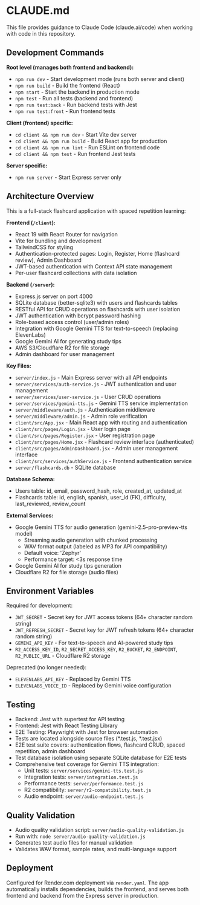 # CLAUDE.md

This file provides guidance to Claude Code (claude.ai/code) when working with code in this repository.

## Development Commands

**Root level (manages both frontend and backend):**
- `npm run dev` - Start development mode (runs both server and client)
- `npm run build` - Build the frontend (React)
- `npm start` - Start the backend in production mode
- `npm test` - Run all tests (backend and frontend)
- `npm run test:back` - Run backend tests with Jest
- `npm run test:front` - Run frontend tests

**Client (frontend) specific:**
- `cd client && npm run dev` - Start Vite dev server
- `cd client && npm run build` - Build React app for production
- `cd client && npm run lint` - Run ESLint on frontend code
- `cd client && npm test` - Run frontend Jest tests

**Server specific:**
- `npm run server` - Start Express server only

## Architecture Overview

This is a full-stack flashcard application with spaced repetition learning:

**Frontend (`/client`):**
- React 19 with React Router for navigation
- Vite for bundling and development
- TailwindCSS for styling
- Authentication-protected pages: Login, Register, Home (flashcard review), Admin Dashboard
- JWT-based authentication with Context API state management
- Per-user flashcard collections with data isolation

**Backend (`/server`):**
- Express.js server on port 4000
- SQLite database (better-sqlite3) with users and flashcards tables
- RESTful API for CRUD operations on flashcards with user isolation
- JWT authentication with bcrypt password hashing
- Role-based access control (user/admin roles)
- Integration with Google Gemini TTS for text-to-speech (replacing ElevenLabs)
- Google Gemini AI for generating study tips
- AWS S3/Cloudflare R2 for file storage
- Admin dashboard for user management

**Key Files:**
- `server/index.js` - Main Express server with all API endpoints
- `server/services/auth-service.js` - JWT authentication and user management
- `server/services/user-service.js` - User CRUD operations
- `server/services/gemini-tts.js` - Gemini TTS service implementation
- `server/middleware/auth.js` - Authentication middleware
- `server/middleware/admin.js` - Admin role verification
- `client/src/App.jsx` - Main React app with routing and authentication
- `client/src/pages/Login.jsx` - User login page
- `client/src/pages/Register.jsx` - User registration page
- `client/src/pages/Home.jsx` - Flashcard review interface (authenticated)
- `client/src/pages/AdminDashboard.jsx` - Admin user management interface
- `client/src/services/authService.js` - Frontend authentication service
- `server/flashcards.db` - SQLite database

**Database Schema:**
- Users table: id, email, password_hash, role, created_at, updated_at
- Flashcards table: id, english, spanish, user_id (FK), difficulty, last_reviewed, review_count

**External Services:**
- Google Gemini TTS for audio generation (gemini-2.5-pro-preview-tts model)
  - Streaming audio generation with chunked processing
  - WAV format output (labeled as MP3 for API compatibility)
  - Default voice: 'Zephyr'
  - Performance target: <3s response time
- Google Gemini AI for study tips generation
- Cloudflare R2 for file storage (audio files)

## Environment Variables

Required for development:
- `JWT_SECRET` - Secret key for JWT access tokens (64+ character random string)
- `JWT_REFRESH_SECRET` - Secret key for JWT refresh tokens (64+ character random string)
- `GEMINI_API_KEY` - For text-to-speech and AI-powered study tips
- `R2_ACCESS_KEY_ID`, `R2_SECRET_ACCESS_KEY`, `R2_BUCKET`, `R2_ENDPOINT`, `R2_PUBLIC_URL` - Cloudflare R2 storage

Deprecated (no longer needed):
- `ELEVENLABS_API_KEY` - Replaced by Gemini TTS
- `ELEVENLABS_VOICE_ID` - Replaced by Gemini voice configuration

## Testing

- Backend: Jest with supertest for API testing
- Frontend: Jest with React Testing Library  
- E2E Testing: Playwright with Jest for browser automation
- Tests are located alongside source files (*.test.js, *.test.jsx)
- E2E test suite covers: authentication flows, flashcard CRUD, spaced repetition, admin dashboard
- Test database isolation using separate SQLite database for E2E tests
- Comprehensive test coverage for Gemini TTS integration:
  - Unit tests: `server/services/gemini-tts.test.js`
  - Integration tests: `server/integration.test.js`
  - Performance tests: `server/performance.test.js`
  - R2 compatibility: `server/r2-compatibility.test.js`
  - Audio endpoint: `server/audio-endpoint.test.js`

## Quality Validation

- Audio quality validation script: `server/audio-quality-validation.js`
- Run with: `node server/audio-quality-validation.js`
- Generates test audio files for manual validation
- Validates WAV format, sample rates, and multi-language support

## Deployment

Configured for Render.com deployment via `render.yaml`. The app automatically installs dependencies, builds the frontend, and serves both frontend and backend from the Express server in production.
